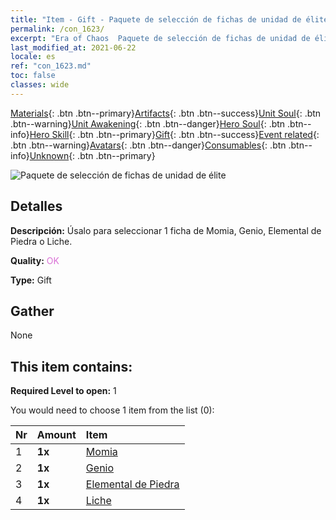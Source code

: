 ```yaml
---
title: "Item - Gift - Paquete de selección de fichas de unidad de élite"
permalink: /con_1623/
excerpt: "Era of Chaos  Paquete de selección de fichas de unidad de élite"
last_modified_at: 2021-06-22
locale: es
ref: "con_1623.md"
toc: false
classes: wide
---
```

 [Materials](/ItemsES/){: .btn .btn--primary}[Artifacts](/ItemsES/Artifacts/){: .btn .btn--success}[Unit Soul](/ItemsES/UnitSoul/){: .btn .btn--warning}[Unit Awakening](/ItemsES/UnitAwakening/){: .btn .btn--danger}[Hero Soul](/ItemsES/HeroSoul/){: .btn .btn--info}[Hero Skill](/ItemsES/HeroSkill/){: .btn .btn--primary}[Gift](/ItemsES/Gift/){: .btn .btn--success}[Event related](/ItemsES/Events/){: .btn .btn--warning}[Avatars](/ItemsES/Avatars/){: .btn .btn--danger}[Consumables](/ItemsES/Consumables/){: .btn .btn--info}[Unknown](/ItemsES/Unknown/){: .btn .btn--primary}

 ![Paquete de selección de fichas de unidad de élite](/images/t/i_907239.png)

## Detalles
 **Descripción:** Úsalo para seleccionar 1 ficha de Momia, Genio, Elemental de Piedra o Liche.

 **Quality:** <span style="color: #DA70D6">OK</span>

 **Type:** Gift

## Gather

  None

## This item contains:

 **Required Level to open:** 1

 You would need to choose 1 item from the list (0):

  | Nr | Amount |     Item    |
  |:---|:-------|:------------|
  | 1 |  **1x** | [Momia](/ItemsES/unt_215/) |  | 
  | 2 |  **1x** | [Genio](/ItemsES/unt_239/) |  | 
  | 3 |  **1x** | [Elemental de Piedra](/ItemsES/unt_266/) |  | 
  | 4 |  **1x** | [Liche](/ItemsES/unt_212/) |  | 
